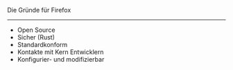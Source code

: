Die Gründe für Firefox

---

* Open Source
* Sicher (Rust)
* Standardkonform
* Kontakte mit Kern Entwicklern
* Konfigurier- und modifizierbar
